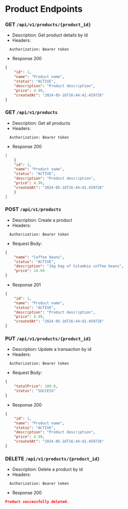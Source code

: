 # Product Endpoints

### GET `/api/v1/products/{product_id}`

- Description: Get product details by id
- Headers:
```
  Authorization: Bearer token
```

- Response 200

```json
{
    "id": 1,
    "name": "Product name",
    "status": "ACTIVE",
    "description": "Product description",
    "price": 4.99,
    "createdAt": "2024-05-16T16:44:42.459726"
}
```

### GET `/api/v1/products`

- Description: Get all products
- Headers:
```
  Authorization: Bearer token
```

- Response 200

```json
[
    {
    "id": 1,
    "name": "Product name",
    "status": "ACTIVE",
    "description": "Product description",
    "price": 4.99,
    "createdAt": "2024-05-16T16:44:42.459726"
    }
]
```

### POST `/api/v1/products`

- Description: Create a product
- Headers:
```
  Authorization: Bearer token
```

- Request Body:
```json
{
    "name": "Coffee beans",
    "status": "ACTIVE",
    "description": "1kg bag of Columbia coffee beans",
    "price": 14.99
}
```

- Response 201

```json
{
    "id": 1,
    "name": "Product name",
    "status": "ACTIVE",
    "description": "Product description",
    "price": 4.99,
    "createdAt": "2024-05-16T16:44:42.459726"
}
```

### PUT `/api/v1/products/{product_id}`

- Description: Update a transaction by id
- Headers:
```
  Authorization: Bearer token
```

- Request Body:
```json
{
    "totalPrice": 100.0,
    "status": "SUCCESS"
}
```

- Response 200

```json
{
    "id": 1,
    "name": "Product name",
    "status": "ACTIVE",
    "description": "Product description",
    "price": 4.99,
    "createdAt": "2024-05-16T16:44:42.459726"
}
```

### DELETE `/api/v1/products/{product_id}`

- Description: Delete a product by id
- Headers:
```
  Authorization: Bearer token
```

- Response 200

```json
Product successfully deleted.
```